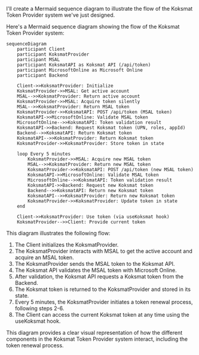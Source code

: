 I'll create a Mermaid sequence diagram to illustrate the flow of the Koksmat Token Provider system we've just designed.

Here's a Mermaid sequence diagram showing the flow of the Koksmat Token Provider system:

```mermaid
sequenceDiagram
    participant Client
    participant KoksmatProvider
    participant MSAL
    participant KoksmatAPI as Koksmat API (/api/token)
    participant MicrosoftOnline as Microsoft Online
    participant Backend

    Client->>KoksmatProvider: Initialize
    KoksmatProvider->>MSAL: Get active account
    MSAL-->>KoksmatProvider: Return active account
    KoksmatProvider->>MSAL: Acquire token silently
    MSAL-->>KoksmatProvider: Return MSAL token
    KoksmatProvider->>KoksmatAPI: POST /api/token (MSAL token)
    KoksmatAPI->>MicrosoftOnline: Validate MSAL token
    MicrosoftOnline-->>KoksmatAPI: Token validation result
    KoksmatAPI->>Backend: Request Koksmat token (UPN, roles, appId)
    Backend-->>KoksmatAPI: Return Koksmat token
    KoksmatAPI-->>KoksmatProvider: Return Koksmat token
    KoksmatProvider->>KoksmatProvider: Store token in state

    loop Every 5 minutes
        KoksmatProvider->>MSAL: Acquire new MSAL token
        MSAL-->>KoksmatProvider: Return new MSAL token
        KoksmatProvider->>KoksmatAPI: POST /api/token (new MSAL token)
        KoksmatAPI->>MicrosoftOnline: Validate MSAL token
        MicrosoftOnline-->>KoksmatAPI: Token validation result
        KoksmatAPI->>Backend: Request new Koksmat token
        Backend-->>KoksmatAPI: Return new Koksmat token
        KoksmatAPI-->>KoksmatProvider: Return new Koksmat token
        KoksmatProvider->>KoksmatProvider: Update token in state
    end

    Client->>KoksmatProvider: Use token (via useKoksmat hook)
    KoksmatProvider-->>Client: Provide current token
```

This diagram illustrates the following flow:

1. The Client initializes the KoksmatProvider.
2. The KoksmatProvider interacts with MSAL to get the active account and acquire an MSAL token.
3. The KoksmatProvider sends the MSAL token to the Koksmat API.
4. The Koksmat API validates the MSAL token with Microsoft Online.
5. After validation, the Koksmat API requests a Koksmat token from the Backend.
6. The Koksmat token is returned to the KoksmatProvider and stored in its state.
7. Every 5 minutes, the KoksmatProvider initiates a token renewal process, following steps 2-6.
8. The Client can access the current Koksmat token at any time using the useKoksmat hook.

This diagram provides a clear visual representation of how the different components in the Koksmat Token Provider system interact, including the token renewal process.
